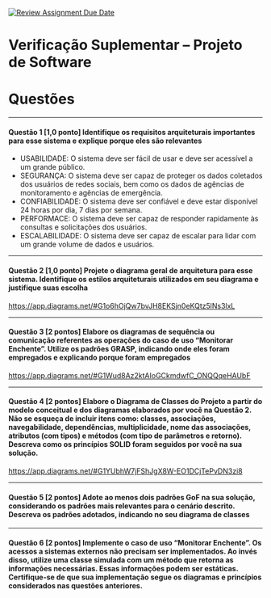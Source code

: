 [![Review Assignment Due Date](https://classroom.github.com/assets/deadline-readme-button-24ddc0f5d75046c5622901739e7c5dd533143b0c8e959d652212380cedb1ea36.svg)](https://classroom.github.com/a/rYsm7pB4)

# Verificação Suplementar – Projeto de Software



# Questões

---
#### Questão 1 [1,0 ponto] Identifique os requisitos arquiteturais importantes para esse sistema e explique porque eles são relevantes

- USABILIDADE: O sistema deve ser fácil de usar e deve ser acessível a um grande público. 
- SEGURANÇA: O sistema deve ser capaz de proteger os dados coletados dos usuários de redes sociais, bem como os dados de agências de monitoramento e agências de emergência.
- CONFIABILIDADE: O sistema deve ser confiável e deve estar disponível 24 horas por dia, 7 dias por semana.
- PERFORMACE: O sistema deve ser capaz de responder rapidamente às consultas e solicitações dos usuários. 
- ESCALABILIDADE: O sistema deve ser capaz de escalar para lidar com um grande volume de dados e usuários.


---
#### Questão 2 [1,0 ponto] Projete o diagrama geral de arquitetura para esse sistema. Identifique os estilos arquiteturais utilizados em seu diagrama e justifique suas escolha

https://app.diagrams.net/#G1o6hOjQw7bvJH8EKSjn0eKQtz5lNs3lxL


---
#### Questão 3 [2 pontos] Elabore os diagramas de sequência ou comunicação referentes as operações do caso de uso “Monitorar Enchente”. Utilize os padrões GRASP, indicando onde eles foram empregados e explicando porque foram empregados

https://app.diagrams.net/#G1Wud8Az2ktAIoGCkmdwfC_ONQQqeHAUbF



---
#### Questão 4 [2 pontos] Elabore o Diagrama de Classes do Projeto a partir do modelo conceitual e dos diagramas elaborados por você na Questão 2. Não se esqueça de incluir itens como: classes, associações, navegabilidade, dependências, multiplicidade, nome das associações, atributos (com tipos) e métodos (com tipo de parâmetros e retorno). Descreva como os princípios SOLID foram seguidos por você na sua solução.

https://app.diagrams.net/#G1YUbhW7jFShJgX8W-EO1DCjTePvDN3zi8


---
#### Questão 5 [2 pontos] Adote ao menos dois padrões GoF na sua solução, considerando os padrões mais relevantes para o cenário descrito. Descreva os padrões adotados, indicando no seu diagrama de classes



---
#### Questão 6 [2 pontos] Implemente o caso de uso “Monitorar Enchente”. Os acessos a sistemas externos não precisam ser implementados. Ao invés disso, utilize uma classe simulada com um método que retorna as informações necessárias. Essas informações podem ser estáticas. Certifique-se de que sua implementação segue os diagramas e princípios considerados nas questões anteriores.

